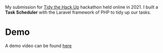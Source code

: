 My submission for [Tidy the Hack Up](https://tidy-the-hack-up.devpost.com/) hackathon held online in 2021. I built a **Task Scheduler** with the Laravel framework of PHP to tidy up our tasks.

# Demo
A demo video can be found [here](https://www.youtube.com/watch?v=MPB4RMftHAQ)

